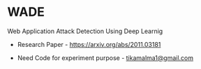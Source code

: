 # WADE
Web Application Attack Detection Using Deep Learnig


- Research Paper - https://arxiv.org/abs/2011.03181

- Need Code for experiment purpose - tikamalma1@gmail.com